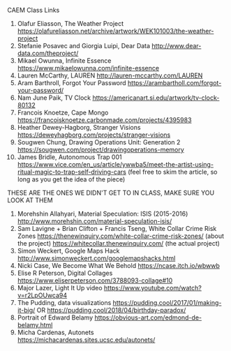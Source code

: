  CAEM Class Links



1. Olafur Eliasson, The Weather Project https://olafureliasson.net/archive/artwork/WEK101003/the-weather-project
2. Stefanie Posavec and Giorgia Luipi, Dear Data http://www.dear-data.com/theproject/
3. Mikael Owunna, Infinite Essence https://www.mikaelowunna.com/infinite-essence
4. Lauren McCarthy, LAUREN http://lauren-mccarthy.com/LAUREN
5. Aram Barthroll, Forgot Your Password https://arambartholl.com/forgot-your-password/
6. Nam June Paik, TV Clock https://americanart.si.edu/artwork/tv-clock-80132
7. Francois Knoetze, Cape Mongo https://francoisknoetze.carbonmade.com/projects/4395983
8. Heather Dewey-Hagborg, Stranger Visions https://deweyhagborg.com/projects/stranger-visions
9. Sougwen Chung, Drawing Operations Unit: Generation 2 https://sougwen.com/project/drawingoperations-memory
10. James Bridle, Autonomous Trap 001 https://www.vice.com/en_us/article/ywwba5/meet-the-artist-using-ritual-magic-to-trap-self-driving-cars (feel free to skim the article, so long as you get the idea of the piece)

THESE ARE THE ONES WE DIDN'T GET TO IN CLASS, MAKE SURE YOU LOOK AT THEM

1. Morehshin Allahyari, Material Speculation: ISIS (2015-2016) http://www.morehshin.com/material-speculation-isis/
2. Sam Lavigne + Brian Clifton + Francis Tseng, White Collar Crime Risk Zones https://thenewinquiry.com/white-collar-crime-risk-zones/ (about the project) https://whitecollar.thenewinquiry.com/ (the actual project)
3. Simon Weckert, Google Maps Hack http://www.simonweckert.com/googlemapshacks.html
4. Nicki Case, We Become What We Behold https://ncase.itch.io/wbwwb
5. Elise R Peterson, Digital Collages https://www.eliserpeterson.com/3788093-collage#10
6. Major Lazer, Light It Up video https://www.youtube.com/watch?v=r2LpOUwca94
7. The Pudding, data visualizations https://pudding.cool/2017/01/making-it-big/ OR https://pudding.cool/2018/04/birthday-paradox/
8. Portrait of Edward Belamy https://obvious-art.com/edmond-de-belamy.html
9. Micha Cardenas, Autonets https://michacardenas.sites.ucsc.edu/autonets/